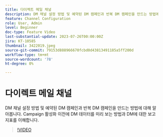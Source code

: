 ```yaml
---
title: 다이렉트 메일 채널
description: DM 채널 설정 방법 및 예약된 DM 캠페인과 반복 DM 캠페인을 만드는 방법에 대해 알아봅니다. Campaign 활성화 이전에 DM 데이터를 미리 보는 방법과 DM에 대한 보고 지표를 이해합니다.
feature: Channel Configuration
role: User, Admin
level: Beginner
doc-type: Feature Video
last-substantial-update: 2023-07-26T00:00:00Z
jira: KT-10585
thumbnail: 3422019.jpeg
source-git-commit: 79153d888966670fcbd0d43813491185a5ff200d
workflow-type: tm+mt
source-wordcount: '78'
ht-degree: 0%

---
```



# 다이렉트 메일 채널

DM 채널 설정 방법 및 예약된 DM 캠페인과 반복 DM 캠페인을 만드는 방법에 대해 알아봅니다. Campaign 활성화 이전에 DM 데이터를 미리 보는 방법과 DM에 대한 보고 지표를 이해합니다.

>[!VIDEO](https://video.tv.adobe.com/v/3422019/?learn=on)
